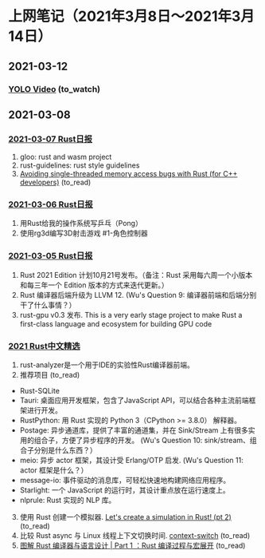 # 上网笔记（2021年3月8日～2021年3月14日）

## 2021-03-12

### [YOLO Video][yolo] (to_watch)

  [yolo]: https://pjreddie.com/darknet/yolo/

## 2021-03-08

### [2021-03-07 Rust日报][rust_210307]

1. gloo: rust and wasm project
2. rust-guidelines: rust style guidelines
3. [Avoiding single-threaded memory access bugs with Rust (for C++ developers)][memory_bugs] (to_read)

### [2021-03-06 Rust日报][rust_210306]

1. 用Rust给我的操作系统写乒乓（Pong）
2. 使用rg3d编写3D射击游戏 #1-角色控制器

### [2021-03-05 Rust日报][rust_210305]

1. Rust 2021 Edition 计划10月21号发布。（备注：Rust 采用每六周一个小版本和每三年一个 Edition 版本的方式来迭代更新。）
2. Rust 编译器后端升级为 LLVM 12.
  (Wu's Question 9: 编译器前端和后端分别干了什么事情？）
3. rust-gpu v0.3 发布. This is a very early stage project to make Rust a first-class language and ecosystem for building GPU code

### [2021 Rust中文精选][rust_21]

1. rust-analyzer是一个用于IDE的实验性Rust编译器前端。
2. 推荐项目 (to_read)
  - Rust-SQLite
  - Tauri: 桌面应用开发框架，包含了JavaScript API，可以结合各种主流前端框架进行开发。
  - RustPython: 用 Rust 实现的 Python 3（CPython >= 3.8.0） 解释器。
  - Postage: 异步通道库，提供了丰富的通道集，并在 Sink/Stream 上有很多实用的组合子，方便了异步程序的开发。
    (Wu's Question 10: sink/stream、组合子分别是什么东西？）
  - meio: 异步 actor 框架，其设计受 Erlang/OTP 启发.
    (Wu's Question 11: actor 框架是什么？）
  - message-io: 事件驱动的消息库，可轻松快速地构建网络应用程序。
  - Starlight: 一个 JavaScript 的运行时，其设计重点放在运行速度上。
  - nlprule: Rust 实现的 NLP 库。
3. 使用 Rust 创建一个模拟器. [ Let's create a simulation in Rust! (pt 2)][rust_sim_2] (to_read)
4. 比较 Rust async 与 Linux 线程上下文切换时间. [context-switch][context_switch] (to_read)
5. [图解 Rust 编译器与语言设计 | Part 1 ：Rust 编译过程与宏展开][rust_compile_1] (to_read)

  [rust_210307]: https://rustcc.cn/article?id=f778eba1-c896-4aaf-b3ef-d111e2bde80c
  [memory_bugs]: https://radekvit.medium.com/avoiding-single-threaded-memory-access-bugs-with-rust-for-c-developers-2b7fc9c877ec
  [rust_210306]: https://rustcc.cn/article?id=165515b2-777d-4e06-b027-a3152b1e1912
  [rust_210305]: https://rustcc.cn/article?id=b8cd3329-113a-4baf-8f97-c07fcc2c4bc2
  [rust_21]: https://www.yuque.com/chaosbot/rust_magazine_2021/
  [rust_sim_2]: https://pwy.io/en/posts/learning-to-fly-pt2/
  [context_switch]: https://github.com/jimblandy/context-switch
  [rust_compile_1]: https://www.yuque.com/chaosbot/rust_magazine_2021/gkfp6h
